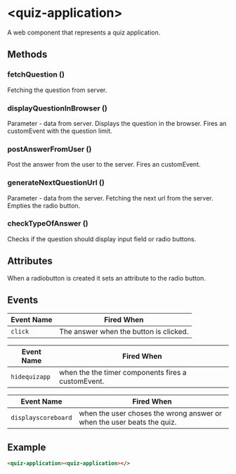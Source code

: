 # &lt;quiz-application&gt;

A web component that represents a quiz application.

## Methods

### fetchQuestion ()

Fetching the question from server.

###  displayQuestionInBrowser ()

Parameter - data from server.
Displays the question in the browser. 
Fires an customEvent with the question limit.

###  postAnswerFromUser ()

Post the answer from the user to the server.
Fires an customEvent.

###  generateNextQuestionUrl ()

 Parameter - data from the server.
 Fetching the next url from the server.
 Empties the radio button.

 ###  checkTypeOfAnswer ()
    
Checks if the question should display input field or radio buttons.


## Attributes

 When a radiobutton is created it sets an attribute to the radio button.


## Events

| Event Name | Fired When |
|------------|------------|
| `click`| The answer when the button is clicked.

| Event Name | Fired When |
|------------|------------|
| `hidequizapp`| when the the timer components fires a customEvent.


| Event Name | Fired When |
|------------|------------|
| `displayscoreboard`| when the user choses the wrong answer or when the user beats the quiz.



## Example

```html
<quiz-application><quiz-application></>
```
